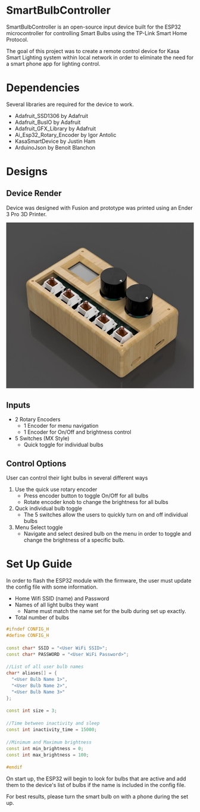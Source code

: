 # SmartBulbController
SmartBulbController is an open-source input device built for the ESP32 microcontroller for controlling Smart Bulbs using the TP-Link Smart Home Protocol.

The goal of this project was to create a remote control device for Kasa Smart Lighting system within local network in order to eliminate the need for a smart phone app for lighting control.

# Dependencies
Several libraries are required for the device to work. 
- Adafruit_SSD1306 by Adafruit
- Adafruit_BusIO by Adafruit
- Adafruit_GFX_Library by Adafruit
- Ai_Esp32_Rotary_Encoder by Igor Antolic
- KasaSmartDevice by Justin Ham
- ArduinoJson by Benoit Blanchon

# Designs

## Device Render
Device was designed with Fusion and prototype was printed using an Ender 3 Pro 3D Printer.

![Device Render](https://github.com/justin-ham61/SmartBulbController/blob/main/images/Case-Render.jpg)

## Inputs
- 2 Rotary Encoders
    - 1 Encoder for menu navigation
    - 1 Encoder for On/Off and brightness control
- 5 Switches (MX Style)
    - Quick toggle for individual bulbs
    
## Control Options
User can control their light bulbs in several different ways

1. Use the quick use rotary encoder
    - Press encoder button to toggle On/Off for all bulbs
    - Rotate encoder knob to change the brightness for all bulbs
2. Quck individual bulb toggle
    - The 5 switches allow the users to quickly turn on and off individual bulbs
3. Menu Select toggle
    - Navigate and select desired bulb on the menu in order to toggle and change the brightness of a specific bulb.  

# Set Up Guide

In order to flash the ESP32 module with the firmware, the user must update the config file with some information.
- Home Wifi SSID (name) and Password
- Names of all light bulbs they want
    - Name must match the name set for the bulb during set up exactly.
- Total number of bulbs
~~~c++
#ifndef CONFIG_H
#define CONFIG_H

const char* SSID = "<User WiFi SSID>";
const char* PASSWORD = "<User WiFi Password>";

//List of all user bulb names
char* aliases[] = {
  "<User Bulb Name 1>",
  "<User Bulb Name 2>",
  "<User Bulb Name 3>"
};

const int size = 3;

//Time between inactivity and sleep
const int inactivity_time = 15000;

//Minimum and Maximum brightness
const int min_brightness = 0;
const int max_brightness = 100;

#endif
~~~~

On start up, the ESP32 will begin to look for bulbs that are active and add them to the device's list of bulbs if the name is included in the config file.

For best results, please turn the smart bulb on with a phone during the set up.